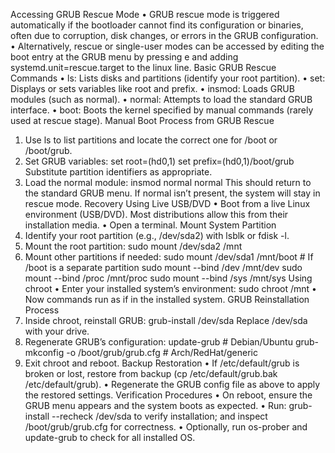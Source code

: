 Accessing GRUB Rescue Mode
•	GRUB rescue mode is triggered automatically if the bootloader cannot find its configuration or binaries, often due to corruption, disk changes, or errors in the GRUB configuration.
•	Alternatively, rescue or single-user modes can be accessed by editing the boot entry at the GRUB menu by pressing e and adding systemd.unit=rescue.target to the linux line.
Basic GRUB Rescue Commands
•	ls: Lists disks and partitions (identify your root partition).
•	set: Displays or sets variables like root and prefix.
•	insmod: Loads GRUB modules (such as normal).
•	normal: Attempts to load the standard GRUB interface.
•	boot: Boots the kernel specified by manual commands (rarely used at rescue stage).
Manual Boot Process from GRUB Rescue
1.	Use ls to list partitions and locate the correct one for /boot or /boot/grub.
2.	Set GRUB variables:
set root=(hd0,1)
set prefix=(hd0,1)/boot/grub
Substitute partition identifiers as appropriate.
3.	Load the normal module:
insmod normal
normal
This should return to the standard GRUB menu. If normal isn’t present, the system will stay in rescue mode.
Recovery Using Live USB/DVD
•	Boot from a live Linux environment (USB/DVD). Most distributions allow this from their installation media.
•	Open a terminal.
Mount System Partition
1.	Identify your root partition (e.g., /dev/sda2) with lsblk or fdisk -l.
2.	Mount the root partition:
sudo mount /dev/sda2 /mnt
3.	Mount other partitions if needed:
sudo mount /dev/sda1 /mnt/boot    # If /boot is a separate partition
sudo mount --bind /dev /mnt/dev
sudo mount --bind /proc /mnt/proc
sudo mount --bind /sys /mnt/sys
Using chroot
•	Enter your installed system’s environment:
sudo chroot /mnt
•	Now commands run as if in the installed system.
GRUB Reinstallation Process
1.	Inside chroot, reinstall GRUB:
grub-install /dev/sda
Replace /dev/sda with your drive.
2.	Regenerate GRUB’s configuration:
update-grub        # Debian/Ubuntu
grub-mkconfig -o /boot/grub/grub.cfg   # Arch/RedHat/generic
3.	Exit chroot and reboot.
Backup Restoration
•	If /etc/default/grub is broken or lost, restore from backup (cp /etc/default/grub.bak /etc/default/grub).
•	Regenerate the GRUB config file as above to apply the restored settings.
Verification Procedures
•	On reboot, ensure the GRUB menu appears and the system boots as expected.
•	Run:
grub-install --recheck /dev/sda
to verify installation; and inspect /boot/grub/grub.cfg for correctness.
•	Optionally, run os-prober and update-grub to check for all installed OS.
